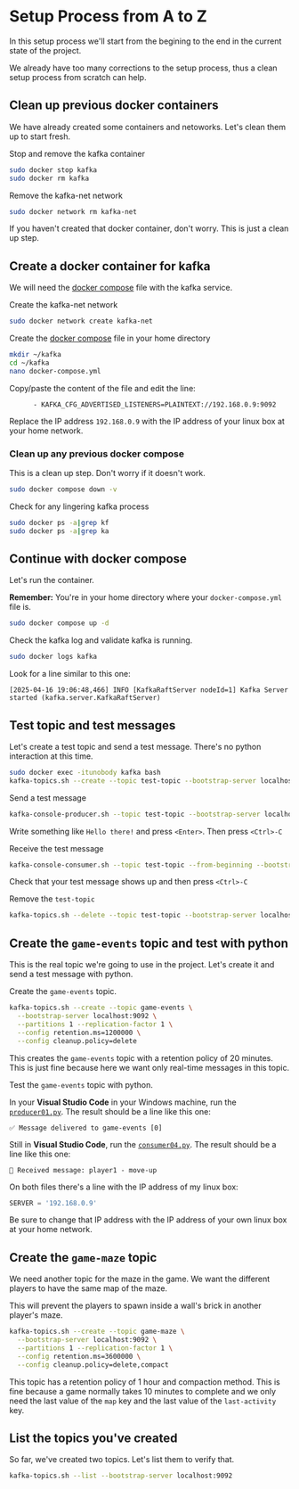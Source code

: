 # Setup Process from A to Z

In this setup process we'll start from the begining to the end in the current state of the project.

We already have too many corrections to the setup process, thus a clean setup process from scratch can help.

## Clean up previous docker containers

We have already created some containers and netoworks. Let's clean them up to start fresh.

Stop and remove the kafka container

```bash
sudo docker stop kafka
sudo docker rm kafka
```

Remove the kafka-net network

```bash
sudo docker network rm kafka-net
```



If you haven't created that docker container, don't worry. This is just a clean up step.

## Create a docker container for kafka

We will need the [docker compose](docker-compose.yml) file with the kafka service.

Create the kafka-net network

```bash
sudo docker network create kafka-net
```

Create the [docker compose](docker-compose.yml) file in your home directory

```bash
mkdir ~/kafka
cd ~/kafka
nano docker-compose.yml
```

Copy/paste the content of the file and edit the line:

```
      - KAFKA_CFG_ADVERTISED_LISTENERS=PLAINTEXT://192.168.0.9:9092
```

Replace the IP address `192.168.0.9` with the IP address of your linux box at your home network.

### Clean up any previous docker compose

This is a clean up step. Don't worry if it doesn't work.

```bash
sudo docker compose down -v
```

Check for any lingering kafka process

```bash
sudo docker ps -a|grep kf
sudo docker ps -a|grep ka
```

## Continue with docker compose

Let's run the container.

**Remember:** You're in your home directory where your `docker-compose.yml` file is.

```bash
sudo docker compose up -d
```

Check the kafka log and validate kafka is running.

```bash
sudo docker logs kafka
```

Look for a line similar to this one:

```
[2025-04-16 19:06:48,466] INFO [KafkaRaftServer nodeId=1] Kafka Server started (kafka.server.KafkaRaftServer)
```

## Test topic and test messages

Let's create a test topic and send a test message. There's no python interaction at this time.

```bash
sudo docker exec -itunobody kafka bash
kafka-topics.sh --create --topic test-topic --bootstrap-server localhost:9092 --partitions 1 --replication-factor 1
```

Send a test message

```bash
kafka-console-producer.sh --topic test-topic --bootstrap-server localhost:9092
```

Write something like `Hello there!` and press `<Enter>`. Then press `<Ctrl>-C`

Receive the test message

```bash
kafka-console-consumer.sh --topic test-topic --from-beginning --bootstrap-server localhost:9092
```

Check that your test message shows up and then press `<Ctrl>-C`

Remove the `test-topic`

```bash
kafka-topics.sh --delete --topic test-topic --bootstrap-server localhost:9092
```

## Create the `game-events` topic and test with python

This is the real topic we're going to use in the project. Let's create it and send a test message with python.

Create the `game-events` topic.

```bash
kafka-topics.sh --create --topic game-events \
  --bootstrap-server localhost:9092 \
  --partitions 1 --replication-factor 1 \
  --config retention.ms=1200000 \
  --config cleanup.policy=delete
```

This creates the `game-events` topic with a retention policy of 20 minutes. This is just fine because here we want only real-time messages in this topic.

Test the `game-events` topic with python.

In your **Visual Studio Code** in your Windows machine, run the [`producer01.py`](producer01.py). The result should be a line like this one:

```
✅ Message delivered to game-events [0]
```

Still in **Visual Studio Code**, run the [`consumer04.py`](consumer04.py). The result should be a line like this one:

```
📩 Received message: player1 - move-up
```

On both files there's a line with the IP address of my linux box:

```python
SERVER = '192.168.0.9'
```

Be sure to change that IP address with the IP address of your own linux box at your home network.

## Create the `game-maze` topic

We need another topic for the maze in the game. We want the different players to have the same map of the maze.

This will prevent the players to spawn inside a wall's brick in another player's maze.

```bash
kafka-topics.sh --create --topic game-maze \
  --bootstrap-server localhost:9092 \
  --partitions 1 --replication-factor 1 \
  --config retention.ms=3600000 \
  --config cleanup.policy=delete,compact
```

This topic has a retention policy of 1 hour and compaction method. This is fine because a game normally takes 10 minutes to complete and we only need the last value of the `map` key and the last value of the `last-activity` key.

## List the topics you've created

So far, we've created two topics. Let's list them to verify that.

```bash
kafka-topics.sh --list --bootstrap-server localhost:9092
```
